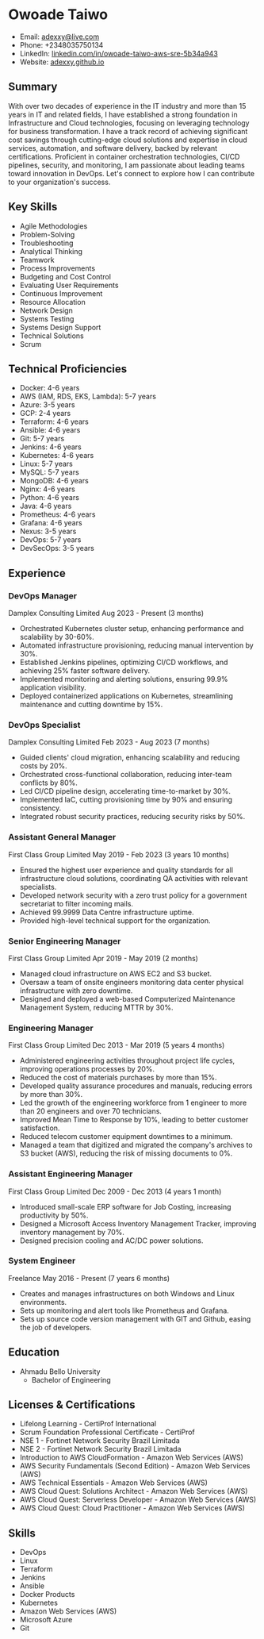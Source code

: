 # Owoade Taiwo
- Email: adexxy@live.com
- Phone: +2348035750134
- LinkedIn: [linkedin.com/in/owoade-taiwo-aws-sre-5b34a943](https://www.linkedin.com/in/owoade-taiwo-aws-sre-5b34a943)
- Website: [adexxy.github.io](https://adexxy.github.io/)

## Summary
With over two decades of experience in the IT industry and more than 15 years in IT and related fields, I have established a strong foundation in Infrastructure and Cloud technologies, focusing on leveraging technology for business transformation. I have a track record of achieving significant cost savings through cutting-edge cloud solutions and expertise in cloud services, automation, and software delivery, backed by relevant certifications. Proficient in container orchestration technologies, CI/CD pipelines, security, and monitoring, I am passionate about leading teams toward innovation in DevOps. Let's connect to explore how I can contribute to your organization's success.

## Key Skills
- Agile Methodologies
- Problem-Solving
- Troubleshooting
- Analytical Thinking
- Teamwork
- Process Improvements
- Budgeting and Cost Control
- Evaluating User Requirements
- Continuous Improvement
- Resource Allocation
- Network Design
- Systems Testing
- Systems Design Support
- Technical Solutions
- Scrum

## Technical Proficiencies
- Docker: 4-6 years
- AWS (IAM, RDS, EKS, Lambda): 5-7 years
- Azure: 3-5 years
- GCP: 2-4 years
- Terraform: 4-6 years
- Ansible: 4-6 years
- Git: 5-7 years
- Jenkins: 4-6 years
- Kubernetes: 4-6 years
- Linux: 5-7 years
- MySQL: 5-7 years
- MongoDB: 4-6 years
- Nginx: 4-6 years
- Python: 4-6 years
- Java: 4-6 years
- Prometheus: 4-6 years
- Grafana: 4-6 years
- Nexus: 3-5 years
- DevOps: 5-7 years
- DevSecOps: 3-5 years

## Experience
### DevOps Manager
Damplex Consulting Limited
Aug 2023 - Present (3 months)
- Orchestrated Kubernetes cluster setup, enhancing performance and scalability by 30-60%.
- Automated infrastructure provisioning, reducing manual intervention by 30%.
- Established Jenkins pipelines, optimizing CI/CD workflows, and achieving 25% faster software delivery.
- Implemented monitoring and alerting solutions, ensuring 99.9% application visibility.
- Deployed containerized applications on Kubernetes, streamlining maintenance and cutting downtime by 15%.

### DevOps Specialist
Damplex Consulting Limited
Feb 2023 - Aug 2023 (7 months)
- Guided clients' cloud migration, enhancing scalability and reducing costs by 20%.
- Orchestrated cross-functional collaboration, reducing inter-team conflicts by 80%.
- Led CI/CD pipeline design, accelerating time-to-market by 30%.
- Implemented IaC, cutting provisioning time by 90% and ensuring consistency.
- Integrated robust security practices, reducing security risks by 50%.

### Assistant General Manager
First Class Group Limited
May 2019 - Feb 2023 (3 years 10 months)
- Ensured the highest user experience and quality standards for all infrastructure cloud solutions, coordinating QA activities with relevant specialists.
- Developed network security with a zero trust policy for a government secretariat to filter incoming mails.
- Achieved 99.9999 Data Centre infrastructure uptime.
- Provided high-level technical support for the organization.

### Senior Engineering Manager
First Class Group Limited
Apr 2019 - May 2019 (2 months)
- Managed cloud infrastructure on AWS EC2 and S3 bucket.
- Oversaw a team of onsite engineers monitoring data center physical infrastructure with zero downtime.
- Designed and deployed a web-based Computerized Maintenance Management System, reducing MTTR by 30%.

### Engineering Manager
First Class Group Limited
Dec 2013 - Mar 2019 (5 years 4 months)
- Administered engineering activities throughout project life cycles, improving operations processes by 20%.
- Reduced the cost of materials purchases by more than 15%.
- Developed quality assurance procedures and manuals, reducing errors by more than 30%.
- Led the growth of the engineering workforce from 1 engineer to more than 20 engineers and over 70 technicians.
- Improved Mean Time to Response by 10%, leading to better customer satisfaction.
- Reduced telecom customer equipment downtimes to a minimum.
- Managed a team that digitized and migrated the company's archives to S3 bucket (AWS), reducing the risk of missing documents to 0%.

### Assistant Engineering Manager
First Class Group Limited
Dec 2009 - Dec 2013 (4 years 1 month)
- Introduced small-scale ERP software for Job Costing, increasing productivity by 50%.
- Designed a Microsoft Access Inventory Management Tracker, improving inventory management by 70%.
- Designed precision cooling and AC/DC power solutions.

### System Engineer
Freelance
May 2016 - Present (7 years 6 months)
- Creates and manages infrastructures on both Windows and Linux environments.
- Sets up monitoring and alert tools like Prometheus and Grafana.
- Sets up source code version management with GIT and Github, easing the job of developers.

## Education
- Ahmadu Bello University
  - Bachelor of Engineering

## Licenses & Certifications
- Lifelong Learning - CertiProf International
- Scrum Foundation Professional Certificate - CertiProf
- NSE 1 - Fortinet Network Security Brazil Limitada
- NSE 2 - Fortinet Network Security Brazil Limitada
- Introduction to AWS CloudFormation - Amazon Web Services (AWS)
- AWS Security Fundamentals (Second Edition) - Amazon Web Services (AWS)
- AWS Technical Essentials - Amazon Web Services (AWS)
- AWS Cloud Quest: Solutions Architect - Amazon Web Services (AWS)
- AWS Cloud Quest: Serverless Developer - Amazon Web Services (AWS)
- AWS Cloud Quest: Cloud Practitioner - Amazon Web Services (AWS)

## Skills
- DevOps
- Linux
- Terraform
- Jenkins
- Ansible
- Docker Products
- Kubernetes
- Amazon Web Services (AWS)
- Microsoft Azure
- Git
